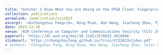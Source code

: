 ```yaml
---
title: "Gotcha! I Know What You are Doing on the FPGA Cloud: Fingerprinting Co-Located Cloud FPGA Accelerators via Measuring Communication Links"
collection: publications
permalink: /publication/ccs2023
excerpt: '<b>Chongzhou Fang</b>, Ning Miao, Han Wang, Jiacheng Zhou, Tyler Sheaves, John M. Emmert, Avesta Sasan and Houman Homayoun'
date: 2023-11-30
venue: 'ACM Conference on Computer and Communications Security (CCS) 2023 (Acceptance rate: 19.0%)'
paperurl: 'https://dl.acm.org/doi/10.1145/3576915.3616606'
slidesurl: 'https://chongzhoufang.github.io/files/CCS2023slides.pdf'
# authors: 'Chongzhou Fang, Ning Miao, Han Wang, Jiacheng Zhou, Tyler Sheaves, John M. Emmert, Avesta Sasan and Houman Homayoun'
---
```

